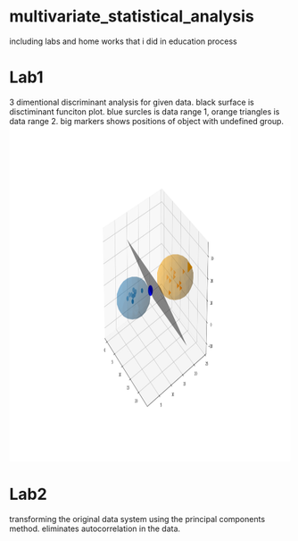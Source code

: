 # multivariate_statistical_analysis
including labs and home works that i did in education process

# Lab1
3 dimentional discriminant analysis for given data.
black surface is disctiminant funciton plot.
blue surcles is data range 1, orange triangles is data range 2.
big markers shows positions of object with undefined group.
<img src = "https://github.com/Dranikf/multivariate_statistical_analysis/blob/main/lab1/result_plot.png" height = "600">

# Lab2
transforming the original data system using the principal components method. 
eliminates autocorrelation in the data.